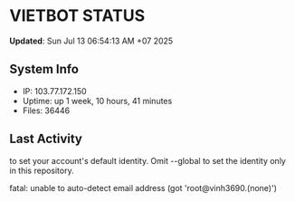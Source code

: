 # VIETBOT STATUS
**Updated**: Sun Jul 13 06:54:13 AM +07 2025

## System Info
- IP: 103.77.172.150
- Uptime: up 1 week, 10 hours, 41 minutes
- Files: 36446

## Last Activity

to set your account's default identity.
Omit --global to set the identity only in this repository.

fatal: unable to auto-detect email address (got 'root@vinh3690.(none)')

